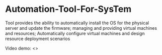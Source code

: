 # Automation-Tool-For-SysTem
Tool provides the ability to automatically install the OS for the physical server and update the firmware; managing and providing virtual machines and resources; Automatically configure virtual machines and design resource deployment scenarios

Video demo: <<hidden>>
